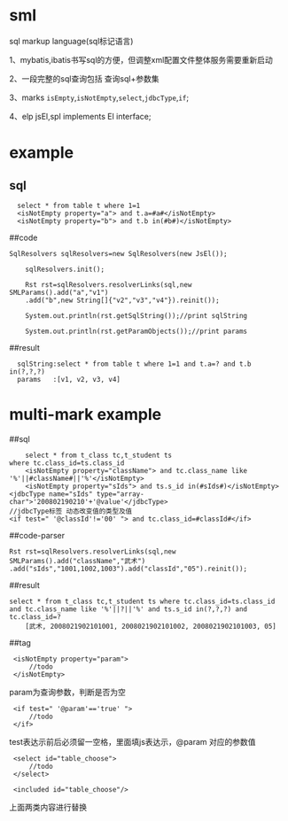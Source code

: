 # sml
sql markup language(sql标记语言)

1、mybatis,ibatis书写sql的方便，但调整xml配置文件整体服务需要重新启动

2、一段完整的sql查询包括    查询sql+参数集

3、marks  `isEmpty`,`isNotEmpty`,`select`,`jdbcType`,`if`;

4、elp    jsEl,spl implements El interface;
# example
## sql

      select * from table t where 1=1 
      <isNotEmpty property="a"> and t.a=#a#</isNotEmpty>
      <isNotEmpty property="b"> and t.b in(#b#)</isNotEmpty>

##code
  
    SqlResolvers sqlResolvers=new SqlResolvers(new JsEl());
    
		sqlResolvers.init();
		
		Rst rst=sqlResolvers.resolverLinks(sql,new SMLParams().add("a","v1")
		.add("b",new String[]{"v2","v3","v4"}).reinit());
		
		System.out.println(rst.getSqlString());//print sqlString
		
		System.out.println(rst.getParamObjects());//print params
		
##result
	
	
	  sqlString:select * from table t where 1=1 and t.a=? and t.b in(?,?,?)
	  params   :[v1, v2, v3, v4]

# multi-mark example

##sql
        
    	select * from t_class tc,t_student ts 
	where tc.class_id=ts.class_id
      	<isNotEmpty property="className"> and tc.class_name like '%'||#className#||'%'</isNotEmpty>
      	<isNotEmpty property="sIds"> and ts.s_id in(#sIds#)</isNotEmpty>
	<jdbcType name="sIds" type="array-char">'200802190210'+'@value'</jdbcType>   
	//jdbcType标签 动态改变值的类型及值
	<if test=" '@classId'!='00' "> and tc.class_id=#classId#</if>
	
##code-parser

	Rst rst=sqlResolvers.resolverLinks(sql,new SMLParams().add("className","武术")
	.add("sIds","1001,1002,1003").add("classId","05").reinit());
		
##result
	
	select * from t_class tc,t_student ts where tc.class_id=ts.class_id 
	and tc.class_name like '%'||?||'%' and ts.s_id in(?,?,?) and tc.class_id=?
        [武术, 2008021902101001, 2008021902101002, 2008021902101003, 05]

##tag
   ```
	<isNotEmpty property="param">
		//todo
	</isNotEmpty>
   ```
   param为查询参数，判断是否为空
   
   ```
   	<if test=" '@param'=='true' ">
		//todo
	</if>
   ```
   test表达示前后必须留一空格，里面填js表达示，@param  对应的参数值
   
   ```
   	<select id="table_choose">
		//todo
	</select>
			
	<included id="table_choose"/>
   ```
   上面两类内容进行替换
   
   
